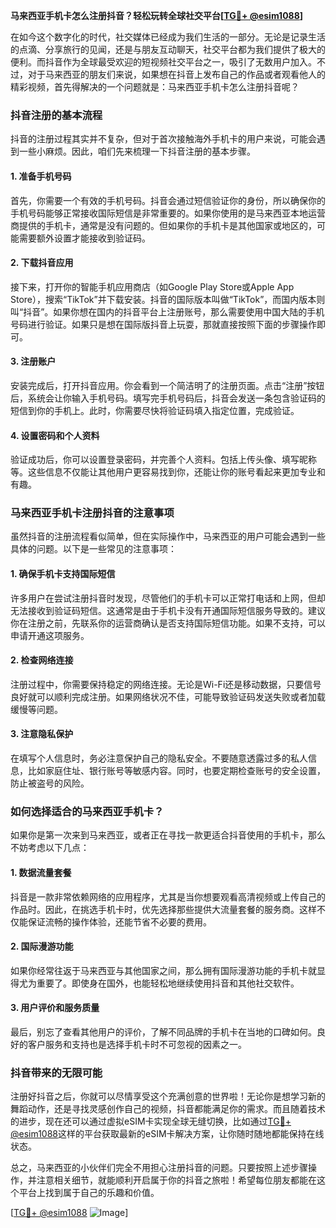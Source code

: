 **马来西亚手机卡怎么注册抖音？轻松玩转全球社交平台[[TG💪+ @esim1088](https://t.me/s/esim1088)]**

在如今这个数字化的时代，社交媒体已经成为我们生活的一部分。无论是记录生活的点滴、分享旅行的见闻，还是与朋友互动聊天，社交平台都为我们提供了极大的便利。而抖音作为全球最受欢迎的短视频社交平台之一，吸引了无数用户加入。不过，对于马来西亚的朋友们来说，如果想在抖音上发布自己的作品或者观看他人的精彩视频，首先得解决的一个问题就是：马来西亚手机卡怎么注册抖音呢？

### 抖音注册的基本流程

抖音的注册过程其实并不复杂，但对于首次接触海外手机卡的用户来说，可能会遇到一些小麻烦。因此，咱们先来梳理一下抖音注册的基本步骤。

#### 1. 准备手机号码
首先，你需要一个有效的手机号码。抖音会通过短信验证你的身份，所以确保你的手机号码能够正常接收国际短信是非常重要的。如果你使用的是马来西亚本地运营商提供的手机卡，通常是没有问题的。但如果你的手机卡是其他国家或地区的，可能需要额外设置才能接收到验证码。

#### 2. 下载抖音应用
接下来，打开你的智能手机应用商店（如Google Play Store或Apple App Store），搜索“TikTok”并下载安装。抖音的国际版本叫做“TikTok”，而国内版本则叫“抖音”。如果你想在国内的抖音平台上注册账号，那么需要使用中国大陆的手机号码进行验证。如果只是想在国际版抖音上玩耍，那就直接按照下面的步骤操作即可。

#### 3. 注册账户
安装完成后，打开抖音应用。你会看到一个简洁明了的注册页面。点击“注册”按钮后，系统会让你输入手机号码。填写完手机号码后，抖音会发送一条包含验证码的短信到你的手机上。此时，你需要尽快将验证码填入指定位置，完成验证。

#### 4. 设置密码和个人资料
验证成功后，你可以设置登录密码，并完善个人资料。包括上传头像、填写昵称等。这些信息不仅能让其他用户更容易找到你，还能让你的账号看起来更加专业和有趣。

### 马来西亚手机卡注册抖音的注意事项

虽然抖音的注册流程看似简单，但在实际操作中，马来西亚的用户可能会遇到一些具体的问题。以下是一些常见的注意事项：

#### 1. 确保手机卡支持国际短信
许多用户在尝试注册抖音时发现，尽管他们的手机卡可以正常打电话和上网，但却无法接收到验证码短信。这通常是由于手机卡没有开通国际短信服务导致的。建议你在注册之前，先联系你的运营商确认是否支持国际短信功能。如果不支持，可以申请开通这项服务。

#### 2. 检查网络连接
注册过程中，你需要保持稳定的网络连接。无论是Wi-Fi还是移动数据，只要信号良好就可以顺利完成注册。如果网络状况不佳，可能导致验证码发送失败或者加载缓慢等问题。

#### 3. 注意隐私保护
在填写个人信息时，务必注意保护自己的隐私安全。不要随意透露过多的私人信息，比如家庭住址、银行账号等敏感内容。同时，也要定期检查账号的安全设置，防止被盗号的风险。

### 如何选择适合的马来西亚手机卡？

如果你是第一次来到马来西亚，或者正在寻找一款更适合抖音使用的手机卡，那么不妨考虑以下几点：

#### 1. 数据流量套餐
抖音是一款非常依赖网络的应用程序，尤其是当你想要观看高清视频或上传自己的作品时。因此，在挑选手机卡时，优先选择那些提供大流量套餐的服务商。这样不仅能保证流畅的操作体验，还能节省不必要的费用。

#### 2. 国际漫游功能
如果你经常往返于马来西亚与其他国家之间，那么拥有国际漫游功能的手机卡就显得尤为重要了。即使身在国外，也能轻松地继续使用抖音和其他社交软件。

#### 3. 用户评价和服务质量
最后，别忘了查看其他用户的评价，了解不同品牌的手机卡在当地的口碑如何。良好的客户服务和支持也是选择手机卡时不可忽视的因素之一。

### 抖音带来的无限可能

注册好抖音之后，你就可以尽情享受这个充满创意的世界啦！无论你是想学习新的舞蹈动作，还是寻找灵感创作自己的视频，抖音都能满足你的需求。而且随着技术的进步，现在还可以通过虚拟eSIM卡实现全球无缝切换，比如通过[TG💪+ @esim1088](https://t.me/s/esim1088)这样的平台获取最新的eSIM卡解决方案，让你随时随地都能保持在线状态。

总之，马来西亚的小伙伴们完全不用担心注册抖音的问题。只要按照上述步骤操作，并注意相关细节，就能顺利开启属于你的抖音之旅啦！希望每位朋友都能在这个平台上找到属于自己的乐趣和价值。

[[TG💪+ @esim1088](https://t.me/s/esim1088) ![Image](https://i.postimg.cc/4NQfJmqS/Snipaste-2025-05-13-00-14-12.png)]